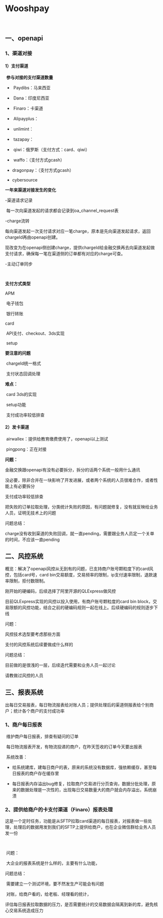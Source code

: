 # Wooshpay

​	

## 一、openapi

### 1、渠道对接

#### 1）支付渠道

​	**参与对接的支付渠道数量**

- ​	Paydibs：马来西亚

- ​	Dana：印度尼西亚

- ​	Finaro：卡渠道

- ​	Alipayplus：

- ​	unlimint：

- ​	tazapay：

- ​	qiwi：俄罗斯（支付方式：card、qiwi）

- ​	waffo：（支付方式gcash）

-   dragonpay：（支付方式gcash）

-   cybersource

  

**一年来渠道对接发生的变化**

-渠道请求记录

​		每一次向渠道发起的请求都会记录到oa_channel_request表

-charge流转

​		每向渠道发起一次支付请求对应一笔charge，原本是先向渠道发起请求，返回chargeId再由openapi创建。

现改变为在openapi侧创建charge，提供chargeId给金融交换再去向渠道发起做支付请求，确保每一笔在渠道侧的订单都有对应的charge可查。

-主动订单同步

​	

**支付方式类型**

APM

​	电子钱包

​	银行转账

card

​	API支付、checkout、3ds实现

​	setup

**要注意的问题**

​	chargeId统一格式

​	支付状态回调处理

**难点：**

​	card 3ds的实现

​	setup功能

​	支付成功率较低排查



#### 2）发卡渠道

​	airwallex：提供给教育缴费使用了，openapi以上测试

​	pingpong：正在对接



**问题：**

金融交换跟openapi有没有必要拆分，拆分的话两个系统一般用什么通讯

​	没必要，除非合并在一块影响了开发进展，或者两个系统的人员很难合作，或者性能上有必要拆分

支付成功率较低排查

​	把失败的订单拉取处理，分类统计失败的原因，有问题就修复，没有就反映给业务人员，证明无技术上的问题	

问题总结：

​	charge没有收到渠道的失败回调，就一直pending，需要跟业务人员定一个关单的时间，不应该一直pending





## 二、风控系统

概览：解决了openapi风控从无到有的问题，已支持商户账号颗粒度下的card风控，包括card号，card bin交易额度，交易频率的限制，ip支付速率限制，退款速率限制，拒付数限制。

刚开始的硬编码，后续选择了阿里开源的QLExpress做风控

目前QLExpress实现的风控以投入使用，有商户账号颗粒度的card bin block，交易限额的风控功能，结合之前的硬编码规则一起在线上。后续硬编码的规则逐步下线



问题：

风控技术选型要考虑那些方面

支付的风控系统后续要做成什么样的

问题总结：

目前做的是很浅的一层，后续迭代需要和业务人员一起讨论

请教做过风控的人员



## 三、报表系统

出每日交易报表，每日物流报表给对账人员；提供处理后的渠道侧报表给个别商户；统计各个商户的支付成功率



### 	1、商户每日报表

​		维护商户每日报表，排查有疑问的订单

​		每日物流报表开发，有物流投递的商户，在昨天签收的订单今天要出报表



​		系统改善：

  - 给系统建库，建每日商户的表，原来的系统没有数据库，强依赖缓存，甚至每日报表的商户存在缓存里

  - 每日报表内存溢出bug修复，拉取商户交易进行分页查询，数据分批处理，原来的数据处理是一次性的，出现每日交易数量大的商户就会内存溢出，系统崩溃

    

### 	2、提供给商户的卡支付渠道（Finaro）报表处理

​		这是一个定时任务，功能是从SFTP拉取card渠道的每日报表，对报表做一些处理，处理后的数据用发到我们的SFTP上提供给商户，也在企业微信群给业务人员发一份

​		

​		问题：

​		大企业的报表系统是什么样的，主要有什么功能，

问题总结：

​	需要建立一个测试环境，要不然发生产可能会有问题

​	对账，给商户看的，给老板、经理看的统计，

​	评估每日报表拉取数据的压力，是否需要统计的交易数据会隔离到新的库，避免核心交易系统造成压力

​	